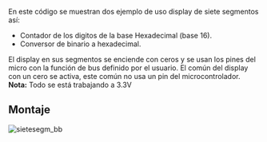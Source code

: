 En este código se muestran dos ejemplo de uso display de siete segmentos así:
- Contador de los digitos de la base Hexadecimal (base 16). 
- Conversor de binario a hexadecimal.

El display en sus segmentos se enciende con ceros y se usan los pines del micro con la función de bus definido por el usuario. El común del display con un cero se activa, este común no usa un pin del microcontrolador. 
**Nota:** Todo se está trabajando a 3.3V

## Montaje

![sietesegm_bb](https://user-images.githubusercontent.com/59096507/211740000-4455184f-d338-4d47-ae1a-351bbda95a87.svg)
